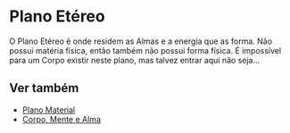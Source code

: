 # Plano Etéreo

O Plano Etéreo é onde residem as Almas e a energia que as forma. Não possui matéria física, então também não possui forma física. É impossível para um Corpo existir neste plano, mas talvez entrar aqui não seja...

## Ver também

- [Plano Material](./Plano_Material.md)
- [Corpo, Mente e Alma](../../Worldbuild/Corpo_alma_mente.md)
